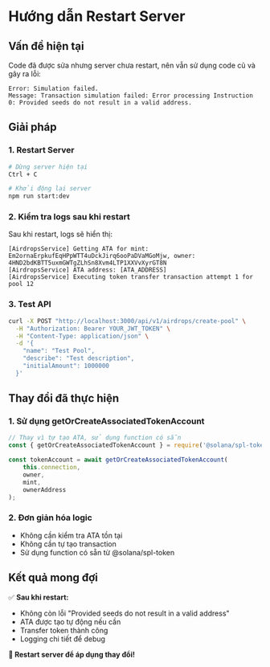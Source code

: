 # Hướng dẫn Restart Server

## Vấn đề hiện tại

Code đã được sửa nhưng server chưa restart, nên vẫn sử dụng code cũ và gây ra lỗi:
```
Error: Simulation failed. 
Message: Transaction simulation failed: Error processing Instruction 0: Provided seeds do not result in a valid address.
```

## Giải pháp

### 1. Restart Server

```bash
# Dừng server hiện tại
Ctrl + C

# Khởi động lại server
npm run start:dev
```

### 2. Kiểm tra logs sau khi restart

Sau khi restart, logs sẽ hiển thị:
```
[AirdropsService] Getting ATA for mint: Em2ornaErpkufEqHPpWTT4uDckJirq6ooPaDVaMGoMjw, owner: 4HND2bdKBTT5uxmGWTgZLhSn8Xvm4LTP1XXVvXyrGT8N
[AirdropsService] ATA address: [ATA_ADDRESS]
[AirdropsService] Executing token transfer transaction attempt 1 for pool 12
```

### 3. Test API

```bash
curl -X POST "http://localhost:3000/api/v1/airdrops/create-pool" \
  -H "Authorization: Bearer YOUR_JWT_TOKEN" \
  -H "Content-Type: application/json" \
  -d '{
    "name": "Test Pool",
    "describe": "Test description",
    "initialAmount": 1000000
  }'
```

## Thay đổi đã thực hiện

### 1. Sử dụng getOrCreateAssociatedTokenAccount
```typescript
// Thay vì tự tạo ATA, sử dụng function có sẵn
const { getOrCreateAssociatedTokenAccount } = require('@solana/spl-token');

const tokenAccount = await getOrCreateAssociatedTokenAccount(
    this.connection,
    owner,
    mint,
    ownerAddress
);
```

### 2. Đơn giản hóa logic
- Không cần kiểm tra ATA tồn tại
- Không cần tự tạo transaction
- Sử dụng function có sẵn từ @solana/spl-token

## Kết quả mong đợi

✅ **Sau khi restart:**
- Không còn lỗi "Provided seeds do not result in a valid address"
- ATA được tạo tự động nếu cần
- Transfer token thành công
- Logging chi tiết để debug

**🎉 Restart server để áp dụng thay đổi!** 